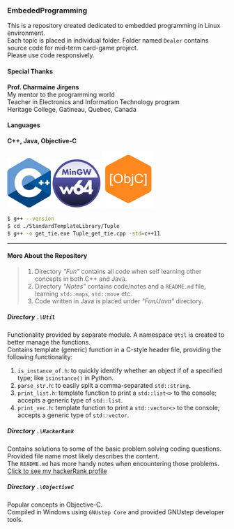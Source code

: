 ### EmbededProgramming
This is a repository created dedicated to embedded programming in Linux environment.  
Each topic is placed in individual folder. Folder named `Dealer` contains source code for mid-term card-game project.  
Please use code responsively.

#### Special Thanks
**Prof. Charmaine Jirgens**  
My mentor to the programming world  
Teacher in Electronics and Information Technology program  
Heritage College, Gatineau, Quebec, Canada  

#### Languages
**C++, Java, Objective-C**  

<img src="./CPlusPlus_Logo.png" alt="An image for C++" width="100"/> <img src="./Mingw_Logo.png" alt="An image for Java" width="110"/> <img src="./Objective_C_Logo.png" alt="An image for Objective-C" width="120"/>

```Bash
$ g++ --version
$ cd ./StandardTemplateLibrary/Tuple
$ g++ -o get_tie.exe Tuple_get_tie.cpp -std=c++11
```

---

#### More About the Repository
> 1. Directory *"Fun"* contains all code when self learning other concepts in both C++ and Java.  
> 2. Directory *"Notes"* contains code/notes and a `README.md` file, learning `std::maps`, `std::move` etc.  
> 3. Code written in Java is placed under *"Fun/Java"* directory.  

##### Directory `.\Util`
Functionality provided by separate module. A namespace `Util` is created to better manage the functions.   
Contains template (generic) function in a C-style header file, providing the following functionality:  
1. `is_instance_of.h`: to quickly identify whether an object if of a specified type; like `isinstance()` in Python.  
2. `parse_str.h`: to easily split a comma-separated `std::string`.
3. `print_list.h`: template function to print a `std::list<>` to the console; accepts a generic type of `std::list`.
4. `print_vec.h`: template function to print a `std::vector<>` to the console; accepts a generic type of `std::vector`.

##### Directory `.\HackerRank`
Contains solutions to some of the basic problem solving coding questions. Provided file name most likely describes the content.  
The `README.md` has more handy notes when encountering those problems.  
[Click to see my hackerRank profile](https://www.hackerrank.com/XuhuaHuang?hr_r=1)

##### Directory `.\ObjectiveC`
Popular concepts in Objective-C.  
Compiled in Windows using `GNUstep Core` and provided GNUstep developer tools.
